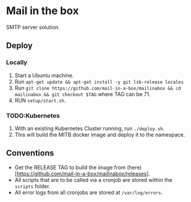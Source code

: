 # Mail in the box
SMTP server solution.

## Deploy
### Locally
1. Start a Ubuntu machine.
2. Run `apt-get update && apt-get install -y git lsb-release locales`
3. Run `git clone https://github.com/mail-in-a-box/mailinabox && cd mailinabox && git checkout $TAG` where TAG can be 71.
4. RUN `setup/start.sh`.

### TODO:Kubernetes
1. With an existing Kubernetes Cluster running, run `./deploy.sh`.
2. This will build the MITB docker image and deploy it to the namespace.

## Conventions
* Get the RELEASE TAG to build the image from (here)[https://github.com/mail-in-a-box/mailinabox/releases].
* All scripts that are to be called via a cronjob are stored within the `scripts` folder.
* All error logs from all cronjobs are stored at `/var/log/errors`.